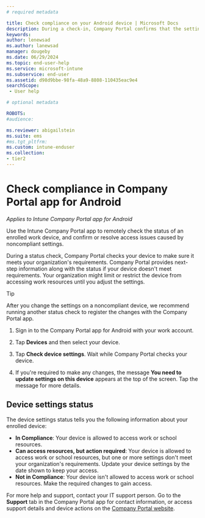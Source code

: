 ```yaml
---
# required metadata

title: Check compliance on your Android device | Microsoft Docs
description: During a check-in, Company Portal confirms that the settings on your device meet your organization's policy requirements.
keywords:
author: lenewsad
ms.author: lanewsad
manager: dougeby
ms.date: 06/29/2024
ms.topic: end-user-help
ms.service: microsoft-intune
ms.subservice: end-user
ms.assetid: d98d9bbe-98fa-48a9-8808-110435eac9e4
searchScope:
 - User help

# optional metadata

ROBOTS:  
#audience:

ms.reviewer: abigailstein
ms.suite: ems
#ms.tgt_pltfrm:
ms.custom: intune-enduser
ms.collection:
- tier2
---
```


# Check compliance in Company Portal app for Android     
*Applies to Intune Company Portal app for Android*  

Use the Intune Company Portal app to remotely check the status of an enrolled work device, and confirm or resolve access issues caused by noncompliant settings.

During a status check, Company Portal checks your device to make sure it meets your organization's requirements. Company Portal provides next-step information along with the status if your device doesn't meet requirements. Your organization might limit or restrict the device from accessing work resources until you adjust the settings.      

>[!TIP]
> After you change the settings on a noncompliant device, we recommend running another status check to register the changes with the Company Portal app.  

1. Sign in to the Company Portal app for Android with your work account.  

2. Tap **Devices** and then select your device.  

3. Tap **Check device settings**. Wait while Company Portal checks your device.  

4. If you're required to make any changes, the message **You need to update settings on this device** appears at the top of the screen. Tap the message for more details. 

## Device settings status  

The device settings status tells you the following information about your enrolled device:    
* **In Compliance**: Your device is allowed to access work or school resources.  
* **Can access resources, but action required**: Your device is allowed to access work or school resources, but one or more settings don't meet your organization's requirements. Update your device settings by the date shown to keep your access.  
* **Not in Compliance**: Your device isn't allowed to access work or school resources. Make the required changes to gain access.  

For more help and support, contact your IT support person. Go to the **Support** tab in the Company Portal app for contact information, or access support details and device actions on the [Company Portal website](https://go.microsoft.com/fwlink/?linkid=2010980).  
